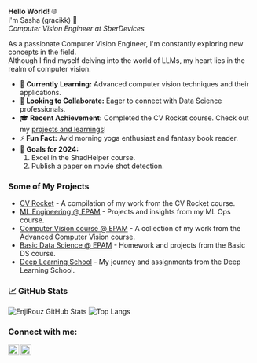 **Hello World!** 🌐  
I'm Sasha (gracikk) 👋  
*Computer Vision Engineer at SberDevices*  

As a passionate Computer Vision Engineer, I'm constantly exploring new concepts in the field.  
Although I find myself delving into the world of LLMs, my heart lies in the realm of computer vision.  

- 🌱 **Currently Learning:** Advanced computer vision techniques and their applications.  
- :two_men_holding_hands: **Looking to Collaborate:** Eager to connect with Data Science professionals.  
- 🎓 **Recent Achievement:** Completed the CV Rocket course. Check out my [projects and learnings](https://github.com/gracikk-ds/cv-epam-course)! 
- ⚡ **Fun Fact:** Avid morning yoga enthusiast and fantasy book reader.  
- 🥅 **Goals for 2024:**  
  1. Excel in the ShadHelper course.  
  2. Publish a paper on movie shot detection.  

### Some of My Projects
- [CV Rocket](https://github.com/gracikk-ds/cv-rocket) - A compilation of my work from the CV Rocket course.
- [ML Engineering @ EPAM](https://github.com/gracikk-ds/ml-ops) - Projects and insights from my ML Ops course.
- [Computer Vision course @ EPAM](https://github.com/gracikk-ds/cv-epam-course) - A collection of my work from the Advanced Computer Vision course.
- [Basic Data Science @ EPAM](https://github.com/gracikk-ds/basic_ds_epam) - Homework and projects from the Basic DS course.
- [Deep Learning School](https://github.com/gracikk-ds/DeepLearningSchool) - My journey and assignments from the Deep Learning School. 
  
### 📈 GitHub Stats

![EnjiRouz GitHub Stats](https://github-readme-stats.vercel.app/api?username=gracikk-ds&count_private=true&hide=contribs&show_icons=true&theme=radical)
![Top Langs](https://github-readme-stats.vercel.app/api/top-langs/?username=gracikk-ds&count_private=true&hide=tsql&langs_count=7&theme=radical&layout=compact)

### Connect with me:

[<img align="left" alt="gracikk | Telegram" width="22px" src="https://cdn.jsdelivr.net/npm/simple-icons@v3/icons/telegram.svg" />][telegram]
[<img align="left" alt="gracikk | LinkedIn" width="22px" src="https://cdn.jsdelivr.net/npm/simple-icons@v3/icons/linkedin.svg" />][LinkedIn]


[LinkedIn]: https://www.linkedin.com/in/aleksandr-gordeev-1a8808175
[telegram]: https://t.me/gracikk

